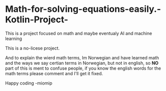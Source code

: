 # Math-for-solving-equations-easily.-Kotlin-Project-

This is a project focused on math and maybe eventualy AI and machine learning

This is a no-licese project.

And to explain the wierd math terms, Im Norwegian and have learned math and the ways we say certian terms in Norwegian, but not in english, so **NO** part of this is ment to confuse people, if you know the english words for the math terms please comment and I'll get it fixed.

Happy coding -miomip
